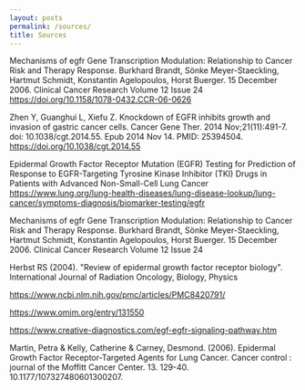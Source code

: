 ```yaml
---
layout: posts
permalink: /sources/
title: Sources
---
```


Mechanisms of egfr Gene Transcription Modulation: Relationship to Cancer Risk and Therapy Response. Burkhard Brandt, Sönke Meyer-Staeckling, Hartmut Schmidt, Konstantin Agelopoulos, Horst Buerger. 15 December 2006. Clinical Cancer Research Volume 12 Issue 24 
https://doi.org/10.1158/1078-0432.CCR-06-0626

Zhen Y, Guanghui L, Xiefu Z. Knockdown of EGFR inhibits growth and invasion of gastric cancer cells. Cancer Gene Ther. 2014 Nov;21(11):491-7. doi: 10.1038/cgt.2014.55. Epub 2014 Nov 14. PMID: 25394504. https://doi.org/10.1038/cgt.2014.55


​​Epidermal Growth Factor Receptor Mutation (EGFR) Testing for Prediction of Response to EGFR-Targeting Tyrosine Kinase Inhibitor (TKI) Drugs in Patients with Advanced Non-Small-Cell Lung Cancer
https://www.lung.org/lung-health-diseases/lung-disease-lookup/lung-cancer/symptoms-diagnosis/biomarker-testing/egfr


Mechanisms of egfr Gene Transcription Modulation: Relationship to Cancer Risk and Therapy Response. Burkhard Brandt, Sönke Meyer-Staeckling, Hartmut Schmidt, Konstantin Agelopoulos, Horst Buerger. 15 December 2006. Clinical Cancer Research Volume 12 Issue 24


Herbst RS (2004). "Review of epidermal growth factor receptor biology". International Journal of Radiation Oncology, Biology, Physics


https://www.ncbi.nlm.nih.gov/pmc/articles/PMC8420791/


https://www.omim.org/entry/131550


https://www.creative-diagnostics.com/egf-egfr-signaling-pathway.htm

Martin, Petra & Kelly, Catherine & Carney, Desmond. (2006). Epidermal Growth Factor Receptor-Targeted Agents for Lung Cancer. Cancer control : journal of the Moffitt Cancer Center. 13. 129-40. 10.1177/107327480601300207. 
